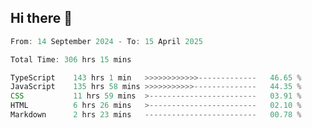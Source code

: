 ## Hi there 👋
<!--START_SECTION:Muni-->

```Javascript
From: 14 September 2024 - To: 15 April 2025

Total Time: 306 hrs 15 mins

TypeScript    143 hrs 1 min   >>>>>>>>>>>>-------------   46.65 %
JavaScript    135 hrs 58 mins >>>>>>>>>>>--------------   44.35 %
CSS           11 hrs 59 mins  >------------------------   03.91 %
HTML          6 hrs 26 mins   >------------------------   02.10 %
Markdown      2 hrs 23 mins   -------------------------   00.78 %
```

<!--END_SECTION:Muni-->
